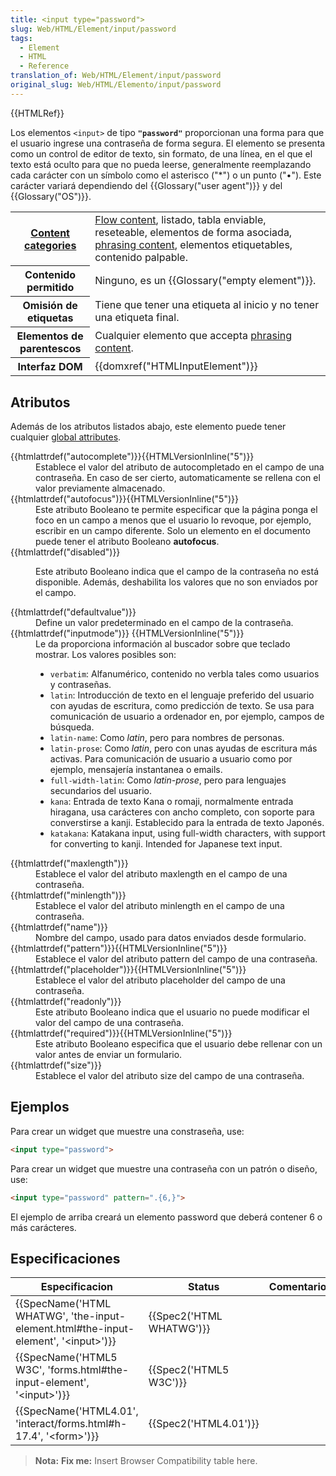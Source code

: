 ```yaml
---
title: <input type="password">
slug: Web/HTML/Element/input/password
tags:
  - Element
  - HTML
  - Reference
translation_of: Web/HTML/Element/input/password
original_slug: Web/HTML/Elemento/input/password
---
```

{{HTMLRef}}

Los elementos `<input>` de tipo **`"password"`** proporcionan una forma para que el usuario ingrese una contraseña de forma segura. El elemento se presenta como un control de editor de texto, sin formato, de una línea, en el que el texto está oculto para que no pueda leerse, generalmente reemplazando cada carácter con un símbolo como el asterisco ("\*") o un punto ("•"). Este carácter variará dependiendo del {{Glossary("user agent")}} y del {{Glossary("OS")}}.

<table class="properties">
  <tbody>
    <tr>
      <th scope="row">
        <a href="/en-US/docs/HTML/Content_categories">Content categories</a>
      </th>
      <td>
        <a href="/en-US/docs/HTML/Content_categories#Flow_content"
          >Flow content</a
        >, listado, tabla enviable, reseteable, elementos de forma asociada,
        <a href="/en-US/docs/HTML/Content_categories#Phrasing_content"
          >phrasing content</a
        >, elementos etiquetables, contenido palpable.
      </td>
    </tr>
    <tr>
      <th scope="row">Contenido permitido</th>
      <td>Ninguno, es un {{Glossary("empty element")}}.</td>
    </tr>
    <tr>
      <th scope="row">Omisión de etiquetas</th>
      <td>
        Tiene que tener una etiqueta al inicio y no tener una etiqueta final.
      </td>
    </tr>
    <tr>
      <th scope="row">Elementos de parentescos</th>
      <td>
        Cualquier elemento que accepta
        <a href="/en-US/docs/HTML/Content_categories#Phrasing_content"
          >phrasing content</a
        >.
      </td>
    </tr>
    <tr>
      <th scope="row">Interfaz DOM</th>
      <td>{{domxref("HTMLInputElement")}}</td>
    </tr>
  </tbody>
</table>

## Atributos

Además de los atributos listados abajo, este elemento puede tener cualquier [global attributes](/es/docs/HTML/Global_attributes).

<dl><dt>{{htmlattrdef("autocomplete")}}{{HTMLVersionInline("5")}}</dt><dd>Establece el valor del atributo de autocompletado en el campo de una contraseña. En caso de ser cierto, automaticamente se rellena con el valor previamente almacenado.</dd><dt>{{htmlattrdef("autofocus")}}{{HTMLVersionInline("5")}}</dt><dd>Este atributo Booleano te permite especificar que la página ponga el foco en un campo a menos que el usuario lo revoque, por ejemplo, escribir en un campo diferente. Solo un elemento en el documento puede tener el atributo Booleano <strong>autofocus</strong>.</dd><dt>{{htmlattrdef("disabled")}}</dt><dd><p>Este atributo Booleano indica que el campo de la contraseña no está disponible. Además, deshabilita los valores que no son enviados por el campo.</p></dd><dt>{{htmlattrdef("defaultvalue")}}</dt><dd>Define un valor predeterminado en el campo de la contraseña.</dd><dt>{{htmlattrdef("inputmode")}} {{HTMLVersionInline("5")}}</dt><dd>Le da proporciona información al buscador sobre que teclado mostrar. Los valores posibles son:<ul><li><code>verbatim</code>: Alfanumérico, contenido no verbla tales como usuarios y contraseñas.</li><li><code>latin</code>: Introducción de texto en el lenguaje preferido del usuario con ayudas de escritura, como predicción de texto. Se usa para comunicación de usuario a ordenador en, por ejemplo, campos de búsqueda.</li><li><code>latin-name</code>: Como <em>latin</em>, pero para nombres de personas.</li><li><code>latin-prose</code>: Como <em>latin</em>, pero con unas ayudas de escritura más activas. Para comunicación de usuario a usuario como por ejemplo, mensajería instantanea o emails.</li><li><code>full-width-latin</code>: Como <em>latin-prose</em>, pero para lenguajes secundarios del usuario.</li><li><code>kana</code>: Entrada de texto Kana o romaji, normalmente entrada hiragana, usa carácteres con ancho completo, con soporte para converstirse a kanji. Establecido para la entrada de texto Japonés.</li><li><code>katakana</code>: Katakana input, using full-width characters, with support for converting to kanji. Intended for Japanese text input.</li></ul></dd><dt>{{htmlattrdef("maxlength")}}</dt><dd>Establece el valor del atributo maxlength en el campo de una contraseña.</dd><dt>{{htmlattrdef("minlength")}}</dt><dd>Establece el valor del atributo minlength en el campo de una contraseña.</dd><dt>{{htmlattrdef("name")}}</dt><dd>Nombre del campo, usado para datos enviados desde formulario.</dd><dt>{{htmlattrdef("pattern")}}{{HTMLVersionInline("5")}}</dt><dd>Establece el valor del atributo pattern del campo de una contraseña.</dd><dt>{{htmlattrdef("placeholder")}}{{HTMLVersionInline("5")}}</dt><dd>Establece el valor del atributo placeholder del campo de una contraseña.</dd><dt>{{htmlattrdef("readonly")}}</dt><dd>Este atributo Booleano indica que el usuario no puede modificar el valor del campo de una contraseña.</dd><dt>{{htmlattrdef("required")}}{{HTMLVersionInline("5")}}</dt><dd>Este atributo Booleano especifica que el usuario debe rellenar con un valor antes de enviar un formulario.</dd><dt>{{htmlattrdef("size")}}</dt><dd>Establece el valor del atributo size del campo de una contraseña.</dd><dt></dt></dl>

## Ejemplos

Para crear un widget que muestre una constraseña, use:

```html
<input type="password">
```

Para crear un widget que muestre una contraseña con un patrón o diseño, use:

```html
<input type="password" pattern=".{6,}">
```

El ejemplo de arriba creará un elemento password que deberá contener 6 o más carácteres.

## Especificaciones

| Especificacion                                                                                                       | Status                           | Comentario |
| -------------------------------------------------------------------------------------------------------------------- | -------------------------------- | ---------- |
| {{SpecName('HTML WHATWG', 'the-input-element.html#the-input-element', '&lt;input&gt;')}} | {{Spec2('HTML WHATWG')}} |            |
| {{SpecName('HTML5 W3C', 'forms.html#the-input-element', '&lt;input&gt;')}}                 | {{Spec2('HTML5 W3C')}}     |            |
| {{SpecName('HTML4.01', 'interact/forms.html#h-17.4', '&lt;form&gt;')}}                         | {{Spec2('HTML4.01')}}     |            |

> **Nota:** **Fix me:** Insert Browser Compatibility table here.

##
